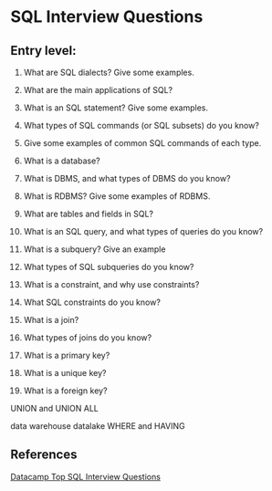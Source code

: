 
# SQL Interview Questions

## Entry level:
1. What are SQL dialects? Give some examples.

2. What are the main applications of SQL?

3. What is an SQL statement? Give some examples.

4. What types of SQL commands (or SQL subsets) do you know?

5. Give some examples of common SQL commands of each type.

6. What is a database?

7. What is DBMS, and what types of DBMS do you know?

8. What is RDBMS? Give some examples of RDBMS.

9. What are tables and fields in SQL?

10. What is an SQL query, and what types of queries do you know?

11. What is a subquery? Give an example

12. What types of SQL subqueries do you know?

13. What is a constraint, and why use constraints?

14. What SQL constraints do you know?

15. What is a join?

16. What types of joins do you know?

17. What is a primary key?

18. What is a unique key?

19. What is a foreign key?

UNION and UNION ALL

data warehouse
datalake
WHERE and HAVING

## References
[Datacamp Top SQL Interview Questions](https://www.datacamp.com/blog/top-sql-interview-questions-and-answers-for-beginners-and-intermediate-practitioners)

